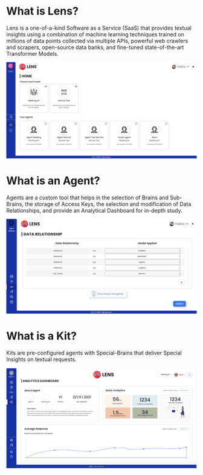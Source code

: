 # What is Lens?
Lens is a one-of-a-kind Software as a Service (SaaS) that provides textual insights using a combination of machine learning techniques trained on millions of data points collected via multiple APIs, powerful web crawlers and scrapers, open-source data banks, and fine-tuned state-of-the-art Transformer Models.

![home](img/home.png)

# What is an Agent?
Agents are a custom tool that helps in the selection of Brains and Sub-Brains, the storage of Access Keys, the selection and modification of Data Relationships, and provide an Analytical Dashboard for in-depth study.

![dataRelation](img/dataRelation.png)



# What is a Kit?

Kits are pre-configured agents with Special-Brains that deliver Special Insights on textual requests. 

![analytic](img/analyticDashboard.png)